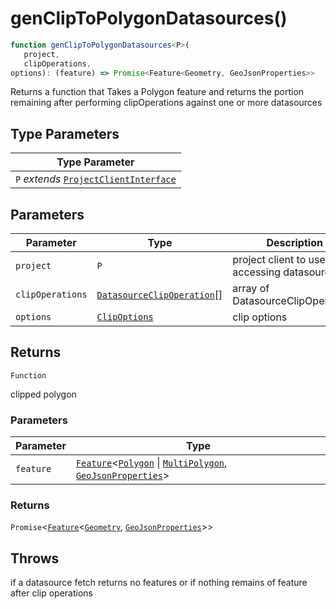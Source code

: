 # genClipToPolygonDatasources()

```ts
function genClipToPolygonDatasources<P>(
   project, 
   clipOperations, 
options): (feature) => Promise<Feature<Geometry, GeoJsonProperties>>
```

Returns a function that Takes a Polygon feature and returns the portion remaining after performing clipOperations against one or more datasources

## Type Parameters

| Type Parameter |
| ------ |
| `P` *extends* [`ProjectClientInterface`](../interfaces/ProjectClientInterface.md) |

## Parameters

| Parameter | Type | Description |
| ------ | ------ | ------ |
| `project` | `P` | project client to use for accessing datasources |
| `clipOperations` | [`DatasourceClipOperation`](../interfaces/DatasourceClipOperation.md)[] | array of DatasourceClipOperations |
| `options` | [`ClipOptions`](../interfaces/ClipOptions.md) | clip options |

## Returns

`Function`

clipped polygon

### Parameters

| Parameter | Type |
| ------ | ------ |
| `feature` | [`Feature`](../interfaces/Feature.md)\<[`Polygon`](../interfaces/Polygon.md) \| [`MultiPolygon`](../interfaces/MultiPolygon.md), [`GeoJsonProperties`](../type-aliases/GeoJsonProperties.md)\> |

### Returns

`Promise`\<[`Feature`](../interfaces/Feature.md)\<[`Geometry`](../type-aliases/Geometry.md), [`GeoJsonProperties`](../type-aliases/GeoJsonProperties.md)\>\>

## Throws

if a datasource fetch returns no features or if nothing remains of feature after clip operations
